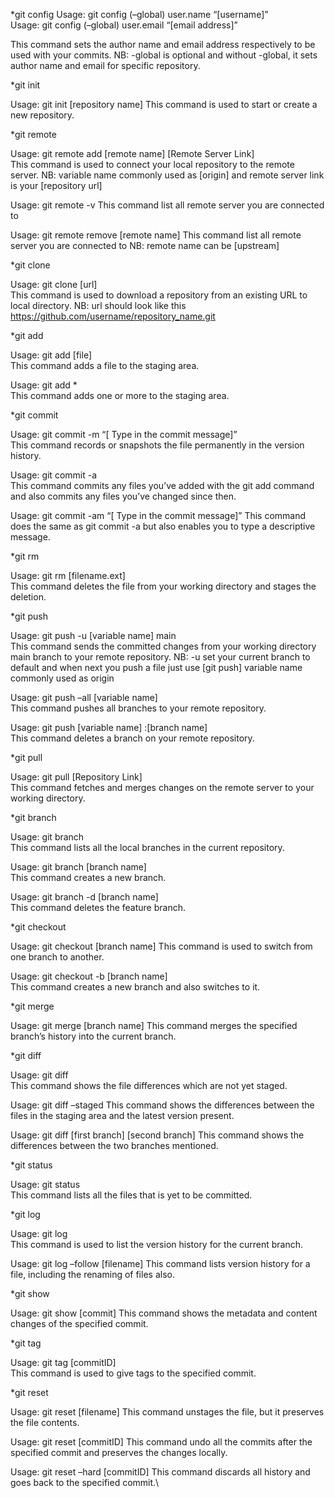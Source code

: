 *git config
Usage: git config (–global) user.name “[username]”  
Usage: git config (–global) user.email “[email address]”  

This command sets the author name and email address respectively to be used with your commits.
NB: -global is optional and without -global, it sets author name and email for specific repository.


*git init

Usage: git init [repository name]
This command is used to start or create a new repository.


*git remote

Usage: git remote add [remote name] [Remote Server Link]  
This command is used to connect your local repository to the remote server.
NB: variable name commonly used as [origin] and remote server link is your [repository url]

Usage: git remote -v
This command list all remote server you are connected to

Usage: git remote remove [remote name]
This command list all remote server you are connected to
NB: remote name can be [upstream]


*git clone

Usage: git clone [url]  
This command is used to download a repository from an existing URL to local directory.
NB: url should look like this <https://github.com/username/repository_name.git>


*git add

Usage: git add [file]  
This command adds a file to the staging area.

Usage: git add *  
This command adds one or more to the staging area.


*git commit

Usage: git commit -m “[ Type in the commit message]”  
This command records or snapshots the file permanently in the version history.

Usage: git commit -a  
This command commits any files you’ve added with the git add command and also commits any files you’ve changed since then.

Usage: git commit -am  “[ Type in the commit message]”
This command does the same as git commit -a but also enables you to type a descriptive message.


*git rm

Usage: git rm [filename.ext]  
This command deletes the file from your working directory and stages the deletion.


*git push

Usage: git push -u [variable name] main  
This command sends the committed changes from your working directory main branch to your remote repository.
NB: -u set your current branch to default and when next you push a file just use [git push]
variable name commonly used as origin

Usage: git push –all [variable name]  
This command pushes all branches to your remote repository.

Usage: git push [variable name] :[branch name]  
This command deletes a branch on your remote repository.


*git pull

Usage: git pull [Repository Link]  
This command fetches and merges changes on the remote server to your working directory.


*git branch

Usage: git branch  
This command lists all the local branches in the current repository.

Usage: git branch [branch name]  
This command creates a new branch.

Usage: git branch -d [branch name]  
This command deletes the feature branch.


*git checkout

Usage: git checkout [branch name]
This command is used to switch from one branch to another.

Usage: git checkout -b [branch name]  
This command creates a new branch and also switches to it.


*git merge

Usage: git merge [branch name]
This command merges the specified branch’s history into the current branch.


*git diff

Usage: git diff  
This command shows the file differences which are not yet staged.

Usage: git diff –staged 
This command shows the differences between the files in the staging area and the latest version present.

Usage: git diff [first branch] [second branch]
This command shows the differences between the two branches mentioned.


*git status

Usage: git status  
This command lists all the files that is yet to be committed.


*git log

Usage: git log  
This command is used to list the version history for the current branch.

Usage: git log –follow [filename]
This command lists version history for a file, including the renaming of files also.


*git show

Usage: git show [commit]
This command shows the metadata and content changes of the specified commit.


*git tag

Usage: git tag [commitID]  
This command is used to give tags to the specified commit.


*git reset

Usage: git reset [filename]
This command unstages the file, but it preserves the file contents.

Usage: git reset [commitID]
This command undo all the commits after the specified commit and preserves the changes locally.

Usage: git reset –hard [commitID]
This command discards all history and goes back to the specified commit.\
